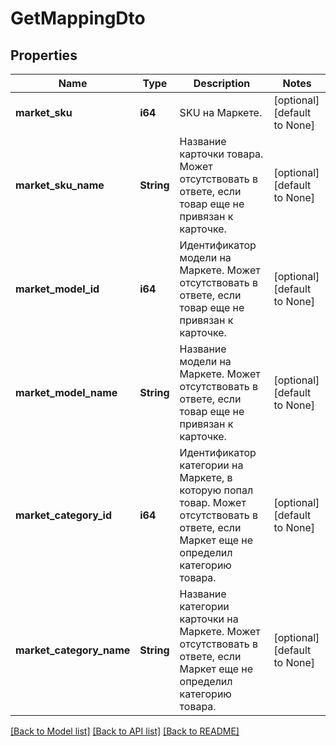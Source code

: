 # GetMappingDto

## Properties
Name | Type | Description | Notes
------------ | ------------- | ------------- | -------------
**market_sku** | **i64** | SKU на Маркете. | [optional] [default to None]
**market_sku_name** | **String** | Название карточки товара.  Может отсутствовать в ответе, если товар еще не привязан к карточке.  | [optional] [default to None]
**market_model_id** | **i64** | Идентификатор модели на Маркете.  Может отсутствовать в ответе, если товар еще не привязан к карточке.  | [optional] [default to None]
**market_model_name** | **String** | Название модели на Маркете.  Может отсутствовать в ответе, если товар еще не привязан к карточке.  | [optional] [default to None]
**market_category_id** | **i64** | Идентификатор категории на Маркете, в которую попал товар.  Может отсутствовать в ответе, если Маркет еще не определил категорию товара.  | [optional] [default to None]
**market_category_name** | **String** | Название категории карточки на Маркете.  Может отсутствовать в ответе, если Маркет еще не определил категорию товара.  | [optional] [default to None]

[[Back to Model list]](../README.md#documentation-for-models) [[Back to API list]](../README.md#documentation-for-api-endpoints) [[Back to README]](../README.md)


